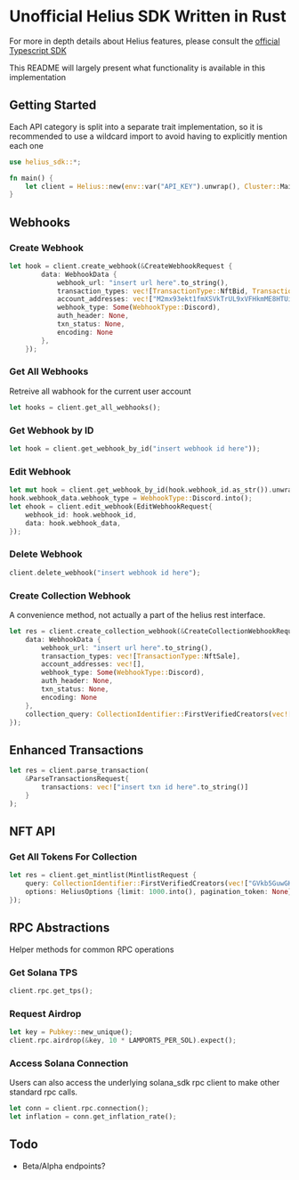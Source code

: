 # Unofficial Helius SDK Written in Rust
For more in depth details about Helius features, please consult
the [official Typescript SDK](https://github.com/helius-labs/helius-sdk)

This README will largely present what functionality is available in this implementation

## Getting Started
Each API category is split into a separate trait implementation,
so it is recommended to use a wildcard import to avoid having to explicitly
mention each one
```rust
use helius_sdk::*;

fn main() {
    let client = Helius::new(env::var("API_KEY").unwrap(), Cluster::MainnetBeta);
}
```
## Webhooks
### Create Webhook
```rust
let hook = client.create_webhook(&CreateWebhookRequest {
        data: WebhookData {
            webhook_url: "insert url here".to_string(),
            transaction_types: vec![TransactionType::NftBid, TransactionType::NftBidCancelled],
            account_addresses: vec!["M2mx93ekt1fmXSVkTrUL9xVFHkmME8HTUi5Cyc5aF7K".to_string()],
            webhook_type: Some(WebhookType::Discord),
            auth_header: None,
            txn_status: None,
            encoding: None
        },
    });
```
### Get All Webhooks
Retreive all wabhook for the current user account
```rust
let hooks = client.get_all_webhooks();
```
### Get Webhook by ID
```rust
let hook = client.get_webhook_by_id("insert webhook id here"));
```
### Edit Webhook
```rust
let mut hook = client.get_webhook_by_id(hook.webhook_id.as_str()).unwrap();
hook.webhook_data.webhook_type = WebhookType::Discord.into();
let ehook = client.edit_webhook(EditWebhookRequest{
    webhook_id: hook.webhook_id,
    data: hook.webhook_data,
});
```
### Delete Webhook
```rust
client.delete_webhook("insert webhook id here");
```
### Create Collection Webhook
A convenience method, not actually a part of the helius rest interface.
```rust
let res = client.create_collection_webhook(&CreateCollectionWebhookRequest {
    data: WebhookData {
        webhook_url: "insert url here".to_string(),
        transaction_types: vec![TransactionType::NftSale],
        account_addresses: vec![],
        webhook_type: Some(WebhookType::Discord),
        auth_header: None,
        txn_status: None,
        encoding: None
    },
    collection_query: CollectionIdentifier::FirstVerifiedCreators(vec!["GVkb5GuwGKydA4xXLT9PNpx63h7bhFNrDLQSxi6j5NuF".to_string()]),
});
```
## Enhanced Transactions
```rust
let res = client.parse_transaction(
    &ParseTransactionsRequest{
        transactions: vec!["insert txn id here".to_string()]
    }
);
```
## NFT API
### Get All Tokens For Collection
```rust
let res = client.get_mintlist(MintlistRequest {
    query: CollectionIdentifier::FirstVerifiedCreators(vec!["GVkb5GuwGKydA4xXLT9PNpx63h7bhFNrDLQSxi6j5NuF".into()]),
    options: HeliusOptions {limit: 1000.into(), pagination_token: None}.into()
});
```
## RPC Abstractions
Helper methods for common RPC operations
### Get Solana TPS
```rust
client.rpc.get_tps();
```
### Request Airdrop
```rust
let key = Pubkey::new_unique();
client.rpc.airdrop(&key, 10 * LAMPORTS_PER_SOL).expect();
```
### Access Solana Connection
Users can also access the underlying solana_sdk rpc client to make 
other standard rpc calls.
```rust
let conn = client.rpc.connection();
let inflation = conn.get_inflation_rate();
```
## Todo
- Beta/Alpha endpoints?